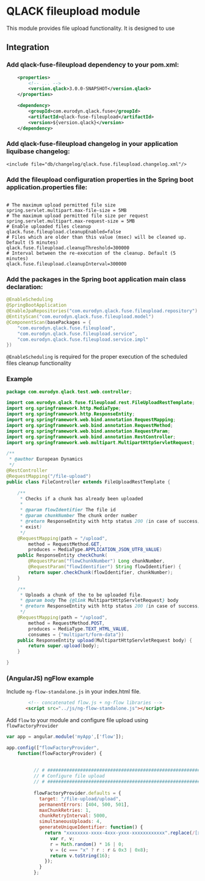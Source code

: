 # QLACK fileupload module

This module provides file upload functionality. It is designed to use

## Integration

### Add qlack-fuse-fileupload dependency to your pom.xml:

```xml
    <properties>
        <!-- ... -->
        <version.qlack>3.0.0-SNAPSHOT</version.qlack>
    </properties>

    <dependency>
        <groupId>com.eurodyn.qlack.fuse</groupId>
        <artifactId>qlack-fuse-fileupload</artifactId>
        <version>${version.qlack}</version>
    </dependency>
```

### Add qlack-fuse-fileupload changelog in your application liquibase changelog:
```
<include file="db/changelog/qlack.fuse.fileupload.changelog.xml"/>
```

### Add the fileupload configuration properties in the Spring boot application.properties file:
```properties

# The maximum upload permitted file size
spring.servlet.multipart.max-file-size = 5MB
# The maximum upload permitted file size per request 
spring.servlet.multipart.max-request-size = 5MB
# Enable uploaded files cleanup
qlack.fuse.fileupload.cleanupEnabled=false
# Files which are older than this value (msec) will be cleaned up. Default (5 minutes)
qlack.fuse.fileupload.cleanupThreshold=300000
# Interval between the re-execution of the cleanup. Default (5 minutes)
qlack.fuse.fileupload.cleanupInterval=300000

```

### Add the packages in the Spring boot application main class declaration:

```java
@EnableScheduling
@SpringBootApplication
@EnableJpaRepositories("com.eurodyn.qlack.fuse.fileupload.repository")
@EntityScan("com.eurodyn.qlack.fuse.fileupload.model")
@ComponentScan(basePackages = {
    "com.eurodyn.qlack.fuse.fileupload",
    "com.eurodyn.qlack.fuse.fileupload.service",
    "com.eurodyn.qlack.fuse.fileupload.service.impl"
})
```
`@EnableScheduling` is required for the proper execution of the scheduled files cleanup 
functionality 

### Example
```java
package com.eurodyn.qlack.test.web.controller;

import com.eurodyn.qlack.fuse.fileupload.rest.FileUploadRestTemplate;
import org.springframework.http.MediaType;
import org.springframework.http.ResponseEntity;
import org.springframework.web.bind.annotation.RequestMapping;
import org.springframework.web.bind.annotation.RequestMethod;
import org.springframework.web.bind.annotation.RequestParam;
import org.springframework.web.bind.annotation.RestController;
import org.springframework.web.multipart.MultipartHttpServletRequest;

/**
 * @author European Dynamics
 */
@RestController
@RequestMapping("/file-upload")
public class FileController extends FileUploadRestTemplate {

    /**
     * Checks if a chunk has already been uploaded
     *
     * @param flowIdentifier The file id
     * @param chunkNumber The chunk order number
     * @return ResponseEntity with http status 200 (in case of success), 204 (if chunk does not 
     * exist)
     */
    @RequestMapping(path = "/upload",
        method = RequestMethod.GET,
        produces = MediaType.APPLICATION_JSON_UTF8_VALUE)
    public ResponseEntity checkChunk(
        @RequestParam("flowChunkNumber") Long chunkNumber,
        @RequestParam("flowIdentifier") String flowIdentifier) {
        return super.checkChunk(flowIdentifier, chunkNumber);
    }

    /**
     * Uploads a chunk of the to be uploaded file.
     * @param body The {@link MultipartHttpServletRequest} body
     * @return ResponseEntity with http status 200 (in case of success), 500 (in case of error)
     */
    @RequestMapping(path = "/upload",
        method = RequestMethod.POST,
        produces = MediaType.TEXT_HTML_VALUE,
        consumes = {"multipart/form-data"})
    public ResponseEntity upload(MultipartHttpServletRequest body) {
        return super.upload(body);
    }

}
```

### (AngularJS) ngFlow example

Include `ng-flow-standalone.js` in your index.html file. 

```html
        <!-- concatenated flow.js + ng-flow libraries -->
       <script src="../js/ng-flow-standalone.js"></script>
```
Add `flow`  to your module and configure file upload using `flowFactoryProvider`
```javascript
var app = angular.module('myApp',['flow']);

app.config(["flowFactoryProvider",
    function(flowFactoryProvider) {
    
    
          // # #####################################################################
          // # Configure file upload
          // # #####################################################################
    
          flowFactoryProvider.defaults = {
            target: "/file-upload/upload",
            permanentErrors: [404, 500, 501],
            maxChunkRetries: 1,
            chunkRetryInterval: 5000,
            simultaneousUploads: 4,
            generateUniqueIdentifier: function() {
              return "xxxxxxxx-xxxx-4xxx-yxxx-xxxxxxxxxxxx".replace(/[xy]/g, function(c) {
                var r, v;
                r = Math.random() * 16 | 0;
                v = (c === "x" ? r : r & 0x3 | 0x8);
                return v.toString(16);
              });
            }
          };
    
```
